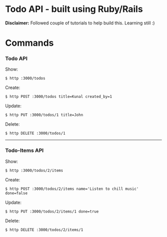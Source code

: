 # Todo API - built using Ruby/Rails

**Disclaimer:** Followed couple of tutorials to help build this. Learning still :) 

# Commands

### Todo API

Show:
```
$ http :3000/todos
```
Create:
```
$ http POST :3000/todos title=Kunal created_by=1
```
Update:
```
$ http PUT :3000/todos/1 title=John
```
Delete:
```
$ http DELETE :3000/todos/1
```
---
### Todo-Items API

Show:
```
$ http :3000/todos/2/items
```
Create:
```
$ http POST :3000/todos/2/items name='Listen to chill music' done=false
```
Update:
```
$ http PUT :3000/todos/2/items/1 done=true
```
Delete:
```
$ http DELETE :3000/todos/2/items/1
```